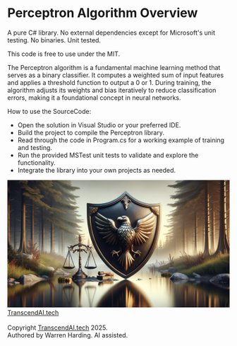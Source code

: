 # Perceptron Algorithm Overview

A pure C# library. No external dependencies except for Microsoft's unit testing. No binaries. Unit tested.

This code is free to use under the MIT.

The Perceptron algorithm is a fundamental machine learning method that serves as a binary classifier. It computes a weighted sum of input features and applies a threshold function to output a 0 or 1. During training, the algorithm adjusts its weights and bias iteratively to reduce classification errors, making it a foundational concept in neural networks.

How to use the SourceCode:
- Open the solution in Visual Studio or your preferred IDE.
- Build the project to compile the Perceptron library.
- Read through the code in Program.cs for a working example of training and testing.
- Run the provided MSTest unit tests to validate and explore the functionality.
- Integrate the library into your own projects as needed.

![AI Image](aiimage.jpg)
[TranscendAI.tech](https://TranscendAI.tech)<br>
<br>
Copyright [TranscendAI.tech](https://TranscendAI.tech) 2025.</br>
Authored by Warren Harding. AI assisted.</br>
